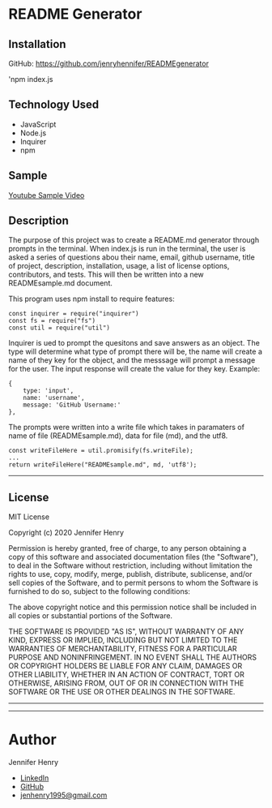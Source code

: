 # README Generator

## Installation 

GitHub: https://github.com/jenryhennifer/READMEgenerator

'npm index.js 

## Technology Used

* JavaScript
* Node.js
* Inquirer
* npm

## Sample

[Youtube Sample Video](https://youtu.be/WmI48GBTX4k)


##  Description

The purpose of this project was to create a README.md generator through prompts in the terminal. When index.js is run in the terminal, the user is asked a series of questions abou their name, email, github username, title of project, description, installation, usage, a list of license options, contributors, and tests. This will then be written into a new READMEsample.md document. 

This program uses npm install to require features:
```
const inquirer = require("inquirer")
const fs = require("fs")
const util = require("util")
```

Inquirer is ued to prompt the quesitons and save answers as an object. The type will determine what type of prompt there will be, the name will create a name of they key for the object, and the messsage will prompt a message for the user. The input response will create the value for they key. Example:

```
{
    type: 'input',
    name: 'username',
    message: 'GitHub Username:'
},
```

The prompts were written into a write file which takes in paramaters of name of file (READMEsample.md), data for file (md), and the utf8.

```
const writeFileHere = util.promisify(fs.writeFile);
...
return writeFileHere("READMEsample.md", md, 'utf8');
```


<hr>

## License

MIT License

Copyright (c) 2020 Jennifer Henry

Permission is hereby granted, free of charge, to any person obtaining a copy of this software and associated documentation files (the "Software"), to deal in the Software without restriction, including without limitation the rights to use, copy, modify, merge, publish, distribute, sublicense, and/or sell copies of the Software, and to permit persons to whom the Software is furnished to do so, subject to the following conditions:

The above copyright notice and this permission notice shall be included in all copies or substantial portions of the Software.

THE SOFTWARE IS PROVIDED "AS IS", WITHOUT WARRANTY OF ANY KIND, EXPRESS OR IMPLIED, INCLUDING BUT NOT LIMITED TO THE WARRANTIES OF MERCHANTABILITY, FITNESS FOR A PARTICULAR PURPOSE AND NONINFRINGEMENT. IN NO EVENT SHALL THE AUTHORS OR COPYRIGHT HOLDERS BE LIABLE FOR ANY CLAIM, DAMAGES OR OTHER LIABILITY, WHETHER IN AN ACTION OF CONTRACT, TORT OR OTHERWISE, ARISING FROM, OUT OF OR IN CONNECTION WITH THE SOFTWARE OR THE USE OR OTHER DEALINGS IN THE SOFTWARE.

<hr />
<hr />

# Author

Jennifer Henry

* [LinkedIn](https://www.linkedin.com/in/jennifer-henry-4a540a149/)
* [GitHub](https://github.com/jenryhennifer)
* jenhenry1995@gmail.com


